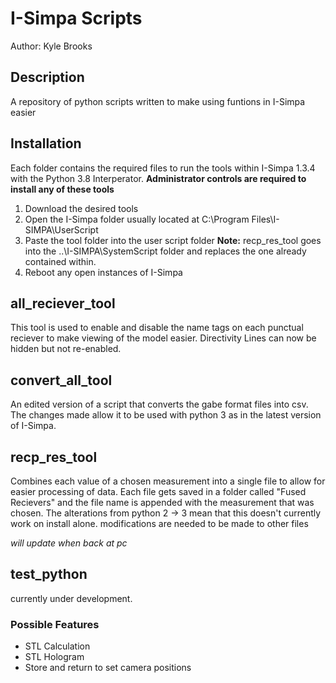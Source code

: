 # I-Simpa Scripts
Author: Kyle Brooks

## Description
A repository of python scripts written to make using funtions in I-Simpa easier

## Installation
Each folder contains the required files to run the tools within I-Simpa 1.3.4 with the Python 3.8 Interperator. 
**Administrator controls are required to install any of these tools**

1. Download the desired tools
2. Open the I-Simpa folder usually located at C:\Program Files\I-SIMPA\UserScript
3. Paste the tool folder into the user script folder **Note:** recp_res_tool goes into the ..\I-SIMPA\SystemScript folder and replaces the one already contained within.
4. Reboot any open instances of I-Simpa 

## all_reciever_tool
This tool is used to enable and disable the name tags on each punctual reciever to make viewing of the model easier.
Directivity Lines can now be hidden but not re-enabled.

## convert_all_tool
An edited version of a script that converts the gabe format files into csv. The changes made allow it to be used with python 3 as in the latest version of I-Simpa. 

## recp_res_tool
Combines each value of a chosen measurement into a single file to allow for easier processing of data. Each file gets saved in a folder called "Fused Recievers" and the file name is appended with the measurement that was chosen. The alterations from python 2 -> 3 mean that this doesn't currently work on install alone. modifications are needed to be made to other files

*will update when back at pc* 

## test_python 
currently under development.
### Possible Features
* STL Calculation
* STL Hologram
* Store and return to set camera positions
